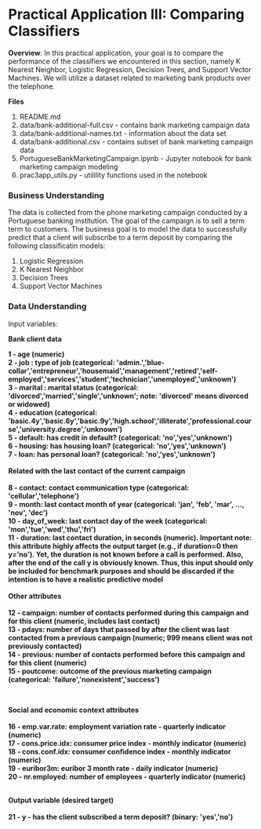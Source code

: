 # Practical Application III: Comparing Classifiers

**Overview**: In this practical application, your goal is to compare the performance of the classifiers we encountered in this section, namely K Nearest Neighbor, Logistic Regression, Decision Trees, and Support Vector Machines.  We will utilize a dataset related to marketing bank products over the telephone.  

**Files**
1. README.md
2. data/bank-additional-full.csv - contains bank marketing campaign data
3. data/bank-additional-names.txt - information about the data set
4. data/bank-additional.csv - contains subset of bank marketing campaign data
4. PortugueseBankMarketingCampaign.ipynb - Jupyter notebook for bank marketing campaign modeling
5. prac3app_utils.py - utilility functions used in the notebook

### Business Understanding

The data is collected from the phone marketing campaign conducted by a Portuguese banking institution. The goal of the campaign is to sell a term term to customers. The business goal is to model the data to successfully predict that a client will subscribe to a term deposit by comparing the following classificatin models:

1. Logistic Regression
2. K Nearest Neighbor
3. Decision Trees
4. Support Vector Machines

### Data Understanding

Input variables:

<b>Bank client data<b/><br/>

1 - age (numeric)<br/>
2 - job : type of job (categorical: 'admin.','blue-collar','entrepreneur','housemaid','management','retired','self-employed','services','student','technician','unemployed','unknown')<br/>
3 - marital : marital status (categorical: 'divorced','married','single','unknown'; note: 'divorced' means divorced or widowed)<br/>
4 - education (categorical: 'basic.4y','basic.6y','basic.9y','high.school','illiterate','professional.course','university.degree','unknown')<br/>
5 - default: has credit in default? (categorical: 'no','yes','unknown')<br/>
6 - housing: has housing loan? (categorical: 'no','yes','unknown')<br/>
7 - loan: has personal loan? (categorical: 'no','yes','unknown')<br/>
<br/>
<b>Related with the last contact of the current campaign</b> <br/>
<br/>
8 - contact: contact communication type (categorical: 'cellular','telephone')<br/>
9 - month: last contact month of year (categorical: 'jan', 'feb', 'mar', ..., 'nov', 'dec') <br/>
10 - day_of_week: last contact day of the week (categorical: 'mon','tue','wed','thu','fri')<br/>
11 - duration: last contact duration, in seconds (numeric). Important note: this attribute highly affects the output target (e.g., if duration=0 then y='no'). Yet, the duration is not known before a call is performed. Also, after the end of the call y is obviously known. Thus, this input should only be included for benchmark purposes and should be discarded if the intention is to have a realistic predictive model <br/>
<br/>
<b>Other attributes</b><br/>
<br/>
12 - campaign: number of contacts performed during this campaign and for this client (numeric, includes last contact)<br/>
13 - pdays: number of days that passed by after the client was last contacted from a previous campaign (numeric; 999 means client was not previously contacted)<br/>
14 - previous: number of contacts performed before this campaign and for this client (numeric)<br/>
15 - poutcome: outcome of the previous marketing campaign (categorical: 'failure','nonexistent','success')<br/>

<br/>

<b>Social and economic context attributes</b> <br/>
<br/>
16 - emp.var.rate: employment variation rate - quarterly indicator (numeric) <br/>
17 - cons.price.idx: consumer price index - monthly indicator (numeric)<br/>
18 - cons.conf.idx: consumer confidence index - monthly indicator (numeric)<br/>
19 - euribor3m: euribor 3 month rate - daily indicator (numeric)<br/>
20 - nr.employed: number of employees - quarterly indicator (numeric)<br/>

<br/>
<b>Output variable (desired target)</b><br/>
<br/>
21 - y - has the client subscribed a term deposit? (binary: 'yes','no')<br/>


